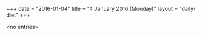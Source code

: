 +++
date = "2016-01-04"
title = "4 January 2016 (Monday)"
layout = "daily-diet"
+++


\<no entries\>
